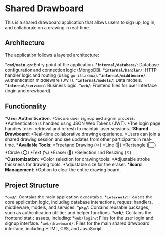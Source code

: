 # Shared Drawboard

This is a shared drawboard application that allows users to sign up, log in, and collaborate on a drawing in real-time.

## Architecture

The application follows a layered architecture:

***`cmd/main.go`**: Entry point of the application.
***`internal/database/`**: Database configuration and connection logic (MongoDB).
***`internal/handler/`**: HTTP handler logic and routing (using `gorilla/mux`).
***`internal/middleware/`**: Authentication middleware (JWT).
***`internal/models/`**: Data models.
***`internal/service/`**: Business logic.
***`web/`**: Frontend files for user interface (login and drawboard).

## Functionality

***User Authentication**:
    *Secure user signup and signin process.
    *Authentication is handled using JSON Web Tokens (JWT).
    *The login page handles token retrieval and refresh to maintain user sessions.
***Shared Drawboard**:
    *Real-time collaborative drawing experience.
    *Users can join a shared drawing session and see updates from other participants in real-time.
    ***Available Tools**:
        *Freehand Drawing (✏️)
        *Line (📏)
        *Rectangle (⬜)
        *Circle (⭕)
        *Text (🔤)
        *Eraser (🧽)
        *Selection and Resizing (↖️)
    ***Customization**:
        *Color selection for drawing tools.
        *Adjustable stroke thickness for drawing tools.
        *Adjustable size for the eraser.
    ***Board Management**:
        *Option to clear the entire drawing board.

## Project Structure

***`cmd/`**: Contains the main application executable.
***`internal/`**: Houses the core application logic, including database interactions, request handlers, middleware, models, and services.
***`pkg/`**: Contains reusable packages, such as authentication utilities and helper functions.
***`web/`**: Contains the frontend static assets, including:
    *`web/login/`: Files for the user login and signup interface.
    *`web/drawboard/`: Files for the main shared drawboard interface, including HTML, CSS, and JavaScript.
